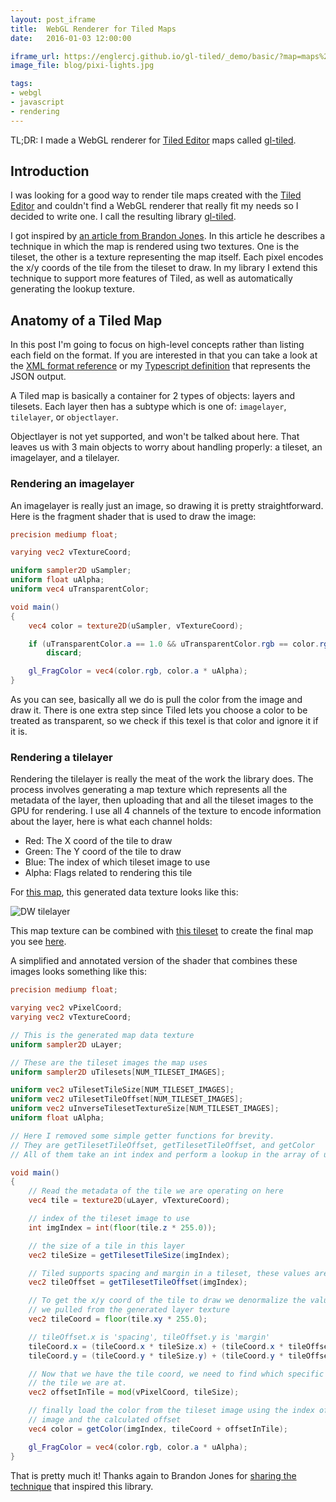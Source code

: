 ```yaml
---
layout: post_iframe
title:  WebGL Renderer for Tiled Maps
date:   2016-01-03 12:00:00

iframe_url: https://englercj.github.io/gl-tiled/_demo/basic/?map=maps%2Flttp%2Flightworld%2Flightworld.json
image_file: blog/pixi-lights.jpg

tags:
- webgl
- javascript
- rendering
---
```


TL;DR: I made a WebGL renderer for [Tiled Editor][tiled] maps called [gl-tiled][gl-tiled].

## Introduction

I was looking for a good way to render tile maps created with the [Tiled Editor][tiled] and
couldn't find a WebGL renderer that really fit my needs so I decided to write one. I call the
resulting library [gl-tiled][gl-tiled].

<!--more-->

I got inspired by [an article from Brandon Jones][toji]. In this article he describes a
technique in which the map is rendered using two textures. One is the tileset, the other
is a texture representing the map itself. Each pixel encodes the x/y coords of the tile
from the tileset to draw. In my library I extend this technique to support more features
of Tiled, as well as automatically generating the lookup texture.

## Anatomy of a Tiled Map

In this post I'm going to focus on high-level concepts rather than listing each field on
the format. If you are interested in that you can take a look at the
[XML format reference][tiled-format] or my [Typescript definition][gl-tiled-format] that
represents the JSON output.

A Tiled map is basically a container for 2 types of objects: layers and tilesets. Each layer
then has a subtype which is one of: `imagelayer`, `tilelayer`, or `objectlayer`.

Objectlayer is not yet supported, and won't be talked about here. That leaves us with 3 main
objects to worry about handling properly: a tileset, an imagelayer, and a tilelayer.

### Rendering an imagelayer

An imagelayer is really just an image, so drawing it is pretty straightforward. Here is the
fragment shader that is used to draw the image:

```glsl
precision mediump float;

varying vec2 vTextureCoord;

uniform sampler2D uSampler;
uniform float uAlpha;
uniform vec4 uTransparentColor;

void main()
{
    vec4 color = texture2D(uSampler, vTextureCoord);

    if (uTransparentColor.a == 1.0 && uTransparentColor.rgb == color.rgb)
        discard;

    gl_FragColor = vec4(color.rgb, color.a * uAlpha);
}
```

As you can see, basically all we do is pull the color from the image and draw it. There is one
extra step since Tiled lets you choose a color to be treated as transparent, so we check if
this texel is that color and ignore it if it is.

### Rendering a tilelayer

Rendering the tilelayer is really the meat of the work the library does. The process involves
generating a map texture which represents all the metadata of the layer, then uploading that
and all the tileset images to the GPU for rendering. I use all 4 channels of the texture
to encode information about the layer, here is what each channel holds:

- Red: The X coord of the tile to draw
- Green: The Y coord of the tile to draw
- Blue: The index of which tileset image to use
- Alpha: Flags related to rendering this tile

For [this map][dw-map], this generated data texture looks like this:

![DW tilelayer]({{site.url}}/img/blog/dw-tilelayer.png)

This map texture can be combined with [this tileset][dw-tileset] to create the final map you
see [here][dw-map].

A simplified and annotated version of the shader that combines these images looks something
like this:

```glsl
precision mediump float;

varying vec2 vPixelCoord;
varying vec2 vTextureCoord;

// This is the generated map data texture
uniform sampler2D uLayer;

// These are the tileset images the map uses
uniform sampler2D uTilesets[NUM_TILESET_IMAGES];

uniform vec2 uTilesetTileSize[NUM_TILESET_IMAGES];
uniform vec2 uTilesetTileOffset[NUM_TILESET_IMAGES];
uniform vec2 uInverseTilesetTextureSize[NUM_TILESET_IMAGES];
uniform float uAlpha;

// Here I removed some simple getter functions for brevity.
// They are getTilesetTileOffset, getTilesetTileOffset, and getColor
// All of them take an int index and perform a lookup in the array of uniforms above.

void main()
{
    // Read the metadata of the tile we are operating on here
    vec4 tile = texture2D(uLayer, vTextureCoord);

    // index of the tileset image to use
    int imgIndex = int(floor(tile.z * 255.0));

    // the size of a tile in this layer
    vec2 tileSize = getTilesetTileSize(imgIndex);

    // Tiled supports spacing and margin in a tileset, these values are loaded here
    vec2 tileOffset = getTilesetTileOffset(imgIndex);

    // To get the x/y coord of the tile to draw we denormalize the value
    // we pulled from the generated layer texture
    vec2 tileCoord = floor(tile.xy * 255.0);

    // tileOffset.x is 'spacing', tileOffset.y is 'margin'
    tileCoord.x = (tileCoord.x * tileSize.x) + (tileCoord.x * tileOffset.x) + tileOffset.y;
    tileCoord.y = (tileCoord.y * tileSize.y) + (tileCoord.y * tileOffset.x) + tileOffset.y;

    // Now that we have the tile coord, we need to find which specific texel in
    // the tile we are at.
    vec2 offsetInTile = mod(vPixelCoord, tileSize);

    // finally load the color from the tileset image using the index of the
    // image and the calculated offset
    vec4 color = getColor(imgIndex, tileCoord + offsetInTile);

    gl_FragColor = vec4(color.rgb, color.a * uAlpha);
}
```

That is pretty much it! Thanks again to Brandon Jones for [sharing the technique][toji] that
inspired this library.

[tiled]: http://www.mapeditor.org/
[tiled-format]: http://docs.mapeditor.org/en/latest/reference/tmx-map-format/
[toji]: https://blog.tojicode.com/2012/07/sprite-tile-maps-on-gpu.html
[gl-tiled]: https://github.com/englercj/gl-tiled
[gl-tiled-format]: https://github.com/englercj/gl-tiled/blob/master/src/tiled/Tilemap.ts
[dw-map]: http://127.0.0.1:8080/test/?map=maps%2Fortho%2FOrtho_1_16__16_large.json
[dw-tileset]: https://englercj.github.io/gl-tiled/_demo/basic/maps/gfx/png/darkworld-tileset.png

<!-- Control code for the top post canvas -->

<script src="//cdn.rawgit.com/pixijs/pixi.js/962f5bdff1ed2d96cfeaef22897ed83b7cce79bd/bin/pixi.min.js"></script>
<script src="//cdn.rawgit.com/pixijs/pixi-lights/b7fd7924fdf4e6a6b913ff29161402e7b36f0c0f/bin/pixi-lights.js"></script>
